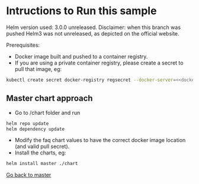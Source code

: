 # Intructions to Run this sample
Helm version used: 3.0.0 unreleased.
Disclaimer: when this branch was pushed Helm3 was not unreleased, as depicted on the official website.

Prerequisites: 
* Docker image built and pushed to a container registry.
* If you are using a private container registry, please create a secret to pull that image, eg:

```sh
kubectl create secret docker-registry regsecret --docker-server=<<docker_registry>> --docker-password=<<password>> --docker-username=iamapikey --docker-email=a@b.com
```


## Master chart approach
* Go to /chart folder and run 

```sh
helm repo update
helm dependency update
```
* Modify the faq chart values to have the correct docker image location (and valid pull secret).
* Install the charts, eg:

```sh
helm install master ./chart
```

[Go back to master](https://github.com/ammbra/helm-faq/tree/master)

